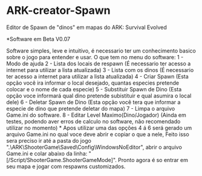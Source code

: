 # ARK-creator-Spawn
Editor de Spawn de "dinos" em mapas do ARK: Survival Evolved

*Software em Beta V0.07

Software simples, leve e intuitivo, é necessario ter um conhecimento basico sobre o jogo para entender e usar.
O que tem no menu do software:
    1 - Modo de ajuda
    2 - Lista dos locais de respawn (É necessario ter acesso a internet para utilizar a lista atualizada)
    3 - Lista com os dinos (É necessario ter acesso a internet para utilizar a lista atualizada)
    4 - Criar Spawn (Esta opção você ira informar o local desejado, quantas especies pretende colocar e o nome de cada especie)
    5 - Substituir Spawn de Dino (Esta opção voce informará qual dino pretende subistituir e qual asumira o local dele)
    6 - Deletar Spawn de Dino (Esta opção você tera que informar a especie de dino que pretende deletar do mapa)
    7 - Limpa o arquivo Game.ini do software.
    8 - Editar Level Maximo(Dino/Jogador) (Ainda em testes, podendo aver erros de calculo no software, não recomendado utilizar no momento)
    * Apos utilizar uma das opções 4 á 6 será gerado um arquivo Game.ini no qual voce deve abrir e copiar o que a nele, 
      Feito isso sera preciso ir até a pasta do jogo ".\ARK\ShooterGame\Saved\Config\WindowsNoEditor", abrir o arquivo Game.ini
      e colar abaixo da linha: "[/Script/ShooterGame.ShooterGameMode]". Pronto agora é so entrar em seu mapa e jogar com respawns customizados.
